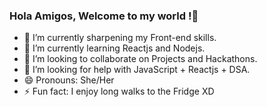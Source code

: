 ### Hola Amigos, Welcome to my world !👋


- 🔭 I’m currently sharpening my Front-end skills.
- 🌱 I’m currently learning Reactjs and Nodejs.
- 👯 I’m looking to collaborate on Projects and Hackathons.
- 🤔 I’m looking for help with JavaScript + Reactjs + DSA.
- 😄 Pronouns: She/Her
- ⚡ Fun fact: I enjoy long walks to the Fridge XD


